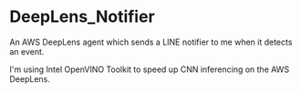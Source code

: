 # DeepLens_Notifier

An AWS DeepLens agent which sends a LINE notifier to me when it detects an event.

I'm using Intel OpenVINO Toolkit to speed up CNN inferencing on the AWS DeepLens.
